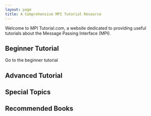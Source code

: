 ```yaml
---
layout: page
title: A Comprehensive MPI Tutorial Resource
---
```


Welcome to MPI Tutorial.com, a website dedicated to providing useful tutorials about the Message Passing Interface (MPI).

## Beginner Tutorial
Go to the beginner tutorial

## Advanced Tutorial

## Special Topics

## Recommended Books



